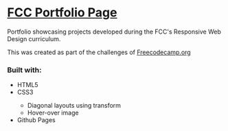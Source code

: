 <h1><a href="https://fusakoo.github.io/fcc-portfolio/">FCC Portfolio Page</a></h1>
<p>Portfolio showcasing projects developed during the FCC's Responsive Web Design curriculum.</p>
<p>This was created as part of the challenges of <a href="https://www.freecodecamp.org" target="_blank">Freecodecamp.org</a></p>
<h3>Built with:</h3>
<ul>
    <li>HTML5</li>
    <li>CSS3</li>
    <ul>
      <li>Diagonal layouts using transform</li>
      <li>Hover-over image</li>
    </ul>
    <li>Github Pages</li>
</ul>
